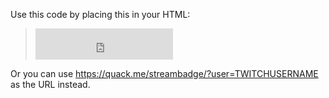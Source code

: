 Use this code by placing this in your HTML:
> <iframe src="https://quack.me/twitch/TWITCHUSERNAME" name="twitch-status" scrolling="No" height="50px" width="220px" style="border: none;"></iframe>
Or you can use https://quack.me/streambadge/?user=TWITCHUSERNAME as the URL instead.
